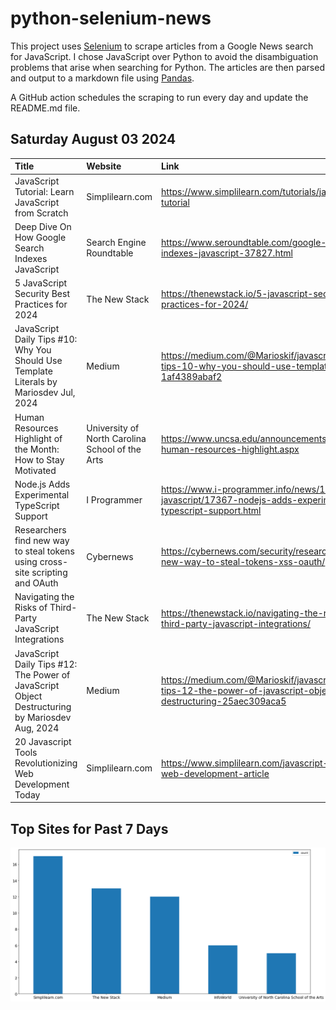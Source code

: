 # python-selenium-news

This project uses [Selenium](https://www.seleniumhq.org/) to scrape articles from a Google News search for JavaScript.
I chose JavaScript over Python to avoid the disambiguation problems that arise when searching for Python.
The articles are then parsed and output to a markdown file using [Pandas](https://pandas.pydata.org/).

A GitHub action schedules the scraping to run every day and update the README.md file.

## Saturday August 03 2024


| Title                                                                                            | Website                                         | Link                                                                                                             |
|:-------------------------------------------------------------------------------------------------|:------------------------------------------------|:-----------------------------------------------------------------------------------------------------------------|
| JavaScript Tutorial: Learn JavaScript from Scratch                                               | Simplilearn.com                                 | https://www.simplilearn.com/tutorials/javascript-tutorial                                                        |
| Deep Dive On How Google Search Indexes JavaScript                                                | Search Engine Roundtable                        | https://www.seroundtable.com/google-search-indexes-javascript-37827.html                                         |
| 5 JavaScript Security Best Practices for 2024                                                    | The New Stack                                   | https://thenewstack.io/5-javascript-security-best-practices-for-2024/                                            |
| JavaScript Daily Tips #10: Why You Should Use Template Literals  by Mariosdev  Jul, 2024         | Medium                                          | https://medium.com/@Marioskif/javascript-daily-tips-10-why-you-should-use-template-literals-1af4389abaf2         |
| Human Resources Highlight of the Month: How to Stay Motivated                                    | University of North Carolina School of the Arts | https://www.uncsa.edu/announcements/20240802-human-resources-highlight.aspx                                      |
| Node.js Adds Experimental TypeScript Support                                                     | I Programmer                                    | https://www.i-programmer.info/news/167-javascript/17367-nodejs-adds-experimental-typescript-support.html         |
| Researchers find new way to steal tokens using cross-site scripting and OAuth                    | Cybernews                                       | https://cybernews.com/security/researchers-find-new-way-to-steal-tokens-xss-oauth/                               |
| Navigating the Risks of Third-Party JavaScript Integrations                                      | The New Stack                                   | https://thenewstack.io/navigating-the-risks-of-third-party-javascript-integrations/                              |
| JavaScript Daily Tips #12: The Power of JavaScript Object Destructuring  by Mariosdev  Aug, 2024 | Medium                                          | https://medium.com/@Marioskif/javascript-daily-tips-12-the-power-of-javascript-object-destructuring-25aec309aca5 |
| 20 Javascript Tools Revolutionizing Web Development Today                                        | Simplilearn.com                                 | https://www.simplilearn.com/javascript-tools-for-web-development-article                                         |
## Top Sites for Past 7 Days

![Graph of Top Sites](https://raw.githubusercontent.com/dan-mba/python-selenium-news/main/last-week.png)
